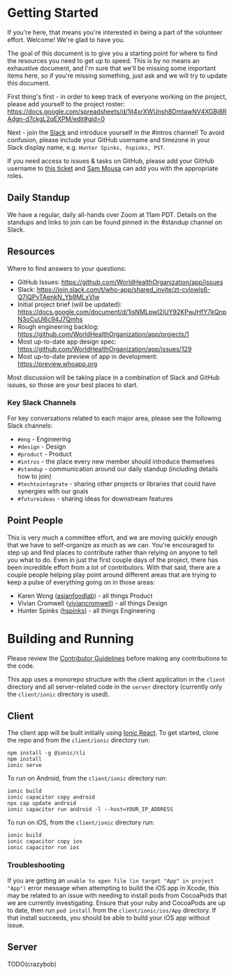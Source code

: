 # Getting Started

If you're here, that means you're interested in being a part of the volunteer effort. Welcome! We're glad to have you.

The goal of this document is to give you a starting point for where to find the resources you need to get up to speed. This is by no means an exhaustive document, and I'm sure that we'll be missing some important items here, so if you're missing something, just ask and we will try to update this document.

First thing's first - in order to keep track of everyone working on the project, please add yourself to the project roster: https://docs.google.com/spreadsheets/d/1jt4xrXWUnsh8DmtawNV4XGBj8RAdgn-d7ckgL2qEXPM/edit#gid=0

Next - join the [Slack](https://join.slack.com/t/who-app/shared_invite/zt-cylowls6-Q7iQPvTAenkN_Yb9MLxVIw) and introduce yourself in the #intros channel! To avoid confusion, please include your GitHub username and timezone in your Slack display name, e.g. `Hunter Spinks, hspinks, PST`.

If you need access to issues & tasks on GitHub, please add your GitHub username to [this ticket](https://github.com/WorldHealthOrganization/app/issues/99) and [Sam Mousa](https://github.com/SamMousa) can add you with the appropriate roles.

## Daily Standup

We have a regular, daily all-hands over Zoom at 11am PDT. Details on the standups and links to join can be found pinned in the #standup channel on Slack.

## Resources

Where to find answers to your questions:

* GitHub Issues: https://github.com/WorldHealthOrganization/app/issues
* Slack: https://join.slack.com/t/who-app/shared_invite/zt-cylowls6-Q7iQPvTAenkN_Yb9MLxVIw
* Initial project brief (will be updated): https://docs.google.com/document/d/1isNMLpwI2iUY92KPwJHfY7kQnpN3oCuUl6c94J7Qmhs
* Rough engineering backlog: https://github.com/WorldHealthOrganization/app/projects/1
* Most up-to-date app design spec: https://github.com/WorldHealthOrganization/app/issues/129
* Most up-to-date preview of app in development: https://preview.whoapp.org

Most discussion will be taking place in a combination of Slack and GitHub issues, so those are your best places to start.

### Key Slack Channels

For key conversations related to each major area, please see the following Slack channels:

* `#eng` - Engineering
* `#design` - Design
* `#product` - Product
* `#intros` - the place every new member should introduce themselves
* `#standup` - communication around our daily standup (including details how to join)
* `#techtointegrate` - sharing other projects or libraries that could have synergies with our goals
* `#futureideas` - sharing ideas for downstream features

## Point People

This is very much a committee effort, and we are moving quickly enough that we have to self-organize as much as we can. You're encouraged to step up and find places to contribute rather than relying on anyone to tell you what to do. Even in just the first couple days of the project, there has been incredible effort from a lot of contributors. With that said, there are a couple people helping play point around different areas that are trying to keep a pulse of everything going on in those areas:

* Karen Wong ([asianfoodlab](https://github.com/asianfoodlab)) - all things Product
* Vivian Cromwell ([viviancromwell](https://github.com/viviancromwell)) - all things Design
* Hunter Spinks ([hspinks](https://github.com/hspinks)) - all things Engineering

# Building and Running

Please review the [Contributor Guidelines](CONTRIBUTING.md) before making any contributions to the code.

This app uses a monorepo structure with the client application in the `client` directory and all server-related code in the `server` directory (currently only the `client/ionic` directory is used).

## Client

The client app will be built initially using [Ionic React](https://ionicframework.com/docs/react). To get started, clone the repo and from the `client/ionic` directory run:

```
npm install -g @ionic/cli
npm install
ionic serve
```

To run on Android, from the `client/ionic` directory run:

```
ionic build
ionic capacitor copy android
npx cap update android
ionic capacitor run android -l --host=YOUR_IP_ADDRESS
```

To run on iOS, from the `client/ionic` directory run:

```
ionic build
ionic capacitor copy ios
ionic capacitor run ios
```

### Troubleshooting

If you are getting an `unable to open file (in target "App" in project "App")` error message when attempting to build the iOS app in Xcode, this may be related to an issue with needing to install pods from CocoaPods that we are currently investigating. Ensure that your ruby and CocoaPods are up to date, then run `pod install` from the `client/ionic/ios/App` directory. If that install succeeds, you should be able to build your iOS app without issue.

## Server

TODO(crazybob)
